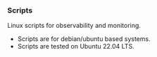 ### Scripts

Linux scripts for observability and monitoring.

* Scripts are for debian/ubuntu based systems.
* Scripts are tested on Ubuntu 22.04 LTS.